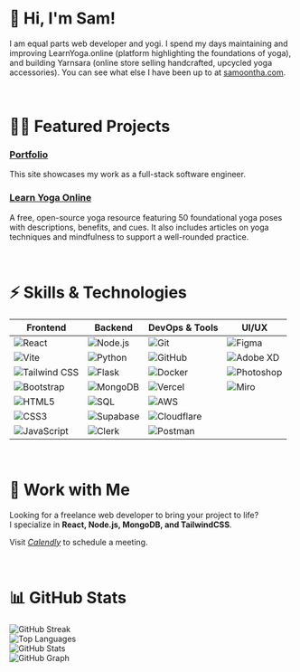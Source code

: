 # 👋 Hi, I'm Sam!

I am equal parts web developer and yogi. I spend my days maintaining and improving LearnYoga.online (platform highlighting the foundations of yoga), and building Yarnsara (online store selling handcrafted, upcycled yoga accessories). You can see what else I have been up to at [samoontha.com](https://samoontha.com/).

<br/>

# 👩‍💻 Featured Projects

### [Portfolio](https://samoontha.com/)  
This site showcases my work as a full-stack software engineer.  

### [Learn Yoga Online](https://samanthacabrera.github.io/yoga-library/) 
A free, open-source yoga resource featuring 50 foundational yoga poses with descriptions, benefits, and cues. It also includes articles on yoga techniques and mindfulness to support a well-rounded practice.

<br/>

# ⚡ Skills & Technologies 

| **Frontend** | **Backend** | **DevOps & Tools** | **UI/UX** |
|-------------|------------|--------------------|-------------------------|
| ![React](https://img.shields.io/badge/-React-61DAFB?style=flat-square&logo=react&logoColor=black) | ![Node.js](https://img.shields.io/badge/-Node.js-339933?style=flat-square&logo=node.js&logoColor=white) | ![Git](https://img.shields.io/badge/-Git-F05032?style=flat-square&logo=git&logoColor=white) | ![Figma](https://img.shields.io/badge/-Figma-F24E1E?style=flat-square&logo=figma&logoColor=white) |
| ![Vite](https://img.shields.io/badge/-Vite-646CFF?style=flat-square&logo=vite&logoColor=white) | ![Python](https://img.shields.io/badge/-Python-3776AB?style=flat-square&logo=python&logoColor=white) | ![GitHub](https://img.shields.io/badge/-GitHub-181717?style=flat-square&logo=github&logoColor=white) | ![Adobe XD](https://img.shields.io/badge/-Adobe%20XD-FF61F6?style=flat-square&logo=adobe-xd&logoColor=white) |
| ![Tailwind CSS](https://img.shields.io/badge/-Tailwind%20CSS-38B2AC?style=flat-square&logo=tailwind-css&logoColor=white) | ![Flask](https://img.shields.io/badge/-Flask-000000?style=flat-square&logo=flask&logoColor=white) | ![Docker](https://img.shields.io/badge/-Docker-2496ED?style=flat-square&logo=docker&logoColor=white) | ![Photoshop](https://img.shields.io/badge/-Photoshop-31A8FF?style=flat-square&logo=adobe-photoshop&logoColor=white) |
| ![Bootstrap](https://img.shields.io/badge/-Bootstrap-563D7C?style=flat-square&logo=bootstrap&logoColor=white) | ![MongoDB](https://img.shields.io/badge/-MongoDB-47A248?style=flat-square&logo=mongodb&logoColor=white) | ![Vercel](https://img.shields.io/badge/-Vercel-000000?style=flat-square&logo=vercel&logoColor=white) | ![Miro](https://img.shields.io/badge/-Miro-FF2D00?style=flat-square&logo=miro&logoColor=white) |
| ![HTML5](https://img.shields.io/badge/-HTML5-E34F26?style=flat-square&logo=html5&logoColor=white) | ![SQL](https://img.shields.io/badge/-SQL-003B57?style=flat-square&logo=database&logoColor=white) | ![AWS](https://img.shields.io/badge/-AWS-232F3E?style=flat-square&logo=amazonaws&logoColor=white) |
| ![CSS3](https://img.shields.io/badge/-CSS3-1572B6?style=flat-square&logo=css3&logoColor=white) | ![Supabase](https://img.shields.io/badge/-Supabase-3FCF8E?style=flat-square&logo=supabase&logoColor=white) | ![Cloudflare](https://img.shields.io/badge/-Cloudflare-F38020?style=flat-square&logo=cloudflare&logoColor=white) |
| ![JavaScript](https://img.shields.io/badge/-JavaScript-F7DF1E?style=flat-square&logo=javascript&logoColor=black) | ![Clerk](https://img.shields.io/badge/-Clerk-3D3D3D?style=flat-square&logo=clerk&logoColor=white) | ![Postman](https://img.shields.io/badge/-Postman-FF6C37?style=flat-square&logo=postman&logoColor=white) |




<br/>

# 🤝 Work with Me 

Looking for a freelance web developer to bring your project to life? <br/>
I specialize in **React, Node.js, MongoDB, and TailwindCSS**.

Visit *[Calendly](https://calendly.com/samantha-n-cabrera)* to schedule a meeting. 

<br/>

# 📊 GitHub Stats

![GitHub Streak](https://github-readme-streak-stats.herokuapp.com/?user=samanthacabrera&theme=default) <br/>
![Top Languages](https://github-readme-stats.vercel.app/api/top-langs/?username=samanthacabrera&layout=compact&card_width=495&theme=minimal&hide=mako) <br/>
![GitHub Stats](https://github-readme-stats.vercel.app/api?username=samanthacabrera&show_icons=true&theme=minimal) <br/>
![GitHub Graph](https://github-readme-activity-graph.vercel.app/graph?username=samanthacabrera&theme=minimal) <br/>
<br/>
